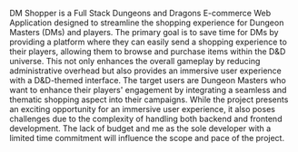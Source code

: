 DM Shopper is a Full Stack Dungeons and Dragons E-commerce Web Application designed to streamline the shopping experience for Dungeon Masters (DMs) and players. The primary goal is to save time for DMs by providing a platform where they can easily send a shopping experience to their players, allowing them to browse and purchase items within the D&D universe. This not only enhances the overall gameplay by reducing administrative overhead but also provides an immersive user experience with a D&D-themed interface. The target users are Dungeon Masters who want to enhance their players' engagement by integrating a seamless and thematic shopping aspect into their campaigns. While the project presents an exciting opportunity for an immersive user experience, it also poses challenges due to the complexity of handling both backend and frontend development. The lack of budget and me as the sole developer with a limited time commitment will influence the scope and pace of the project.
